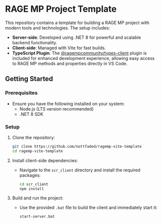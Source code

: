 # RAGE MP Project Template

This repository contains a template for building a RAGE MP project with modern tools and technologies. The setup includes:

- **Server-side**: Developed using .NET 8 for powerful and scalable backend functionality.
- **Client-side**: Managed with Vite for fast builds.
- **TypeScript Plugin**: The [@ragempcommunity/types-client](https://www.npmjs.com/package/@ragempcommunity/types-client) plugin is included for enhanced development experience, allowing easy access to RAGE MP methods and properties directly in VS Code.

## Getting Started

### Prerequisites

- Ensure you have the following installed on your system:
  - Node.js (LTS version recommended)
  - .NET 8 SDK

### Setup

1. Clone the repository:

   ```bash
   git clone https://github.com/nottfaded/ragemp-vite-template
   cd ragemp-vite-template
   ```

2. Install client-side dependencies:

   - Navigate to the `scr_client` directory and install the required packages:
     ```bash
     cd scr_client
     npm install
     ```

3. Build and run the project:

   - Use the provided `.bat` file to build the client and immediately start it:
     ```bash
     start-server.bat
     ```



